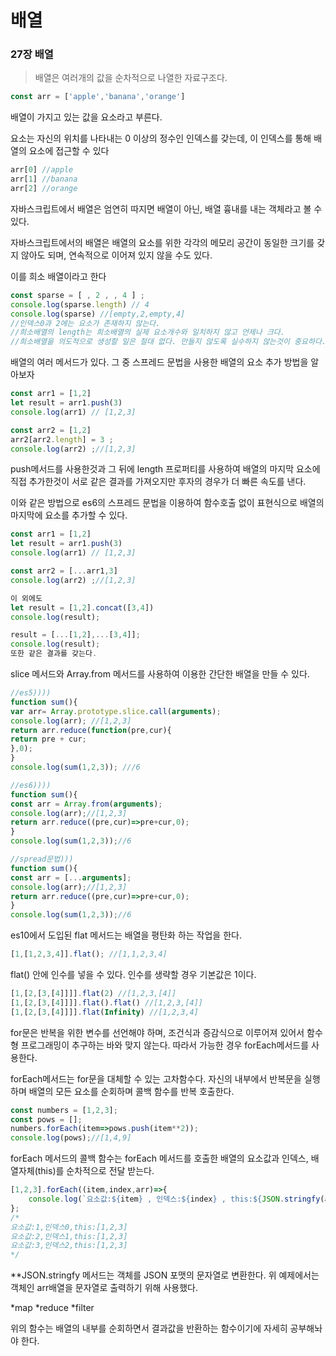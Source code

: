 # 배열

### 27장 배열

> 배열은 여러개의 값을 순차적으로 나열한 자료구조다.

```jsx
const arr = ['apple','banana','orange']
```

배열이 가지고 있는 값을 요소라고 부른다.

요소는 자신의 위치를 나타내는 0 이상의 정수인 인덱스를 갖는데, 이 인덱스를 통해 배열의 요소에 접근할 수 있다

```jsx
arr[0] //apple
arr[1] //banana
arr[2] //orange
```

자바스크립트에서 배열은 엄연히 따지면 배열이 아닌, 배열 흉내를 내는 객체라고 볼 수 있다.

자바스크립트에서의 배열은 배열의 요소를 위한 각각의 메모리 공간이 동일한 크기를 갖지 않아도 되며, 연속적으로 이어져 있지 않을 수도 있다.

이를 희소 배열이라고 한다

```jsx
const sparse = [ , 2 , , 4 ] ;
console.log(sparse.length) // 4
console.log(sparse) //[empty,2,empty,4]
//인덱스0과 2에는 요소가 존재하지 않는다.
//희소배열의 length는 희소배열의 실제 요소개수와 일치하지 않고 언제나 크다.
//희소배열을 의도적으로 생성할 일은 절대 없다. 만들지 않도록 실수하지 않는것이 중요하다.
```

배열의 여러 메서드가 있다. 그 중 스프레드 문법을 사용한 배열의 요소 추가 방법을 알아보자

```jsx
const arr1 = [1,2]
let result = arr1.push(3)
console.log(arr1) // [1,2,3]

const arr2 = [1,2]
arr2[arr2.length] = 3 ;
console.log(arr2) ;//[1,2,3]
```

push메서드를 사용한것과 그 뒤에 length 프로퍼티를 사용하여 배열의 마지막 요소에 직접 추가한것이 서로 같은 결과를 가져오지만 후자의 경우가 더 빠른 속도를 낸다.

 이와 같은 방법으로 es6의 스프레드 문법을 이용하여 함수호출 없이 표현식으로 배열의 마지막에 요소를 추가할 수 있다.

```jsx
const arr1 = [1,2]
let result = arr1.push(3)
console.log(arr1) // [1,2,3]

const arr2 = [...arr1,3]
console.log(arr2) ;//[1,2,3]

이 외에도 
let result = [1,2].concat([3,4])
console.log(result);

result = [...[1,2],...[3,4]];
console.log(result);
또한 같은 결과를 갖는다.
```

slice 메서드와 Array.from 메서드를 사용하여 이용한 간단한 배열을 만들 수 있다.

```jsx
//es5))))
function sum(){
var arr= Array.prototype.slice.call(arguments);
console.log(arr); //[1,2,3]
return arr.reduce(function(pre,cur){
return pre + cur;
},0);
}
console.log(sum(1,2,3)); ///6

//es6))))
function sum(){
const arr = Array.from(arguments);
console.log(arr);//[1,2,3]
return arr.reduce((pre,cur)=>pre+cur,0);
}
console.log(sum(1,2,3));//6

//spread문법)))
function sum(){
const arr = [...arguments];
console.log(arr);//[1,2,3]
return arr.reduce((pre,cur)=>pre+cur,0);
}
console.log(sum(1,2,3));//6
```

es10에서 도입된 flat 메서드는 배열을 평탄화 하는 작업을 한다.

```jsx
[1,[1,2,3,4]].flat(); //[1,1,2,3,4]
```

flat() 안에 인수를 넣을 수 있다. 인수를 생략할 경우 기본값은 1이다.

```jsx
[1,[2,[3,[4]]]].flat(2) //[1,2,3,[4]]
[1,[2,[3,[4]]]].flat().flat() //[1,2,3,[4]]
[1,[2,[3,[4]]]].flat(Infinity) //[1,2,3,4]
```

for문은 반복을 위한 변수를 선언해야 하며, 조건식과 증감식으로 이루어져 있어서 함수형 프로그래밍이 추구하는 바와 맞지 않는다. 따라서 가능한 경우 forEach메서드를 사용한다.

forEach메서드는 for문을 대체할 수 있는 고차함수다. 자신의 내부에서 반복문을 실행하며 배열의 모든 요소를 순회하며 콜백 함수를 반복 호출한다.

```jsx
const numbers = [1,2,3];
const pows = [];
numbers.forEach(item=>pows.push(item**2));
console.log(pows);//[1,4,9]
```

forEach 메서드의 콜백 함수는 forEach 메서드를 호출한 배열의 요소값과 인덱스, 배열자체(this)를 순차적으로 전달 받는다.

```jsx
[1,2,3].forEach((item,index,arr)=>{
	console.log(`요소값:${item} , 인덱스:${index} , this:${JSON.stringfy(arr)}`);
};
/*
요소값:1,인덱스0,this:[1,2,3]
요소값:2,인덱스1,this:[1,2,3]
요소값:3,인덱스2,this:[1,2,3]
*/
```

**JSON.stringfy 메서드는 객체를 JSON 포맷의 문자열로 변환한다. 위 예제에서는 객체인 arr배열을 문자열로 출력하기 위해 사용했다.

*map *reduce *filter 

위의 함수는 배열의 내부를 순회하면서 결과값을 반환하는 함수이기에 자세히 공부해놔야 한다.